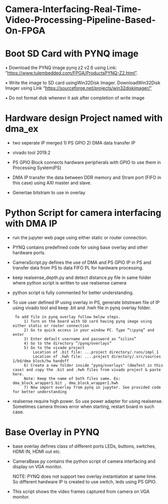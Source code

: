 # Camera-Interfacing-Real-Time-Video-Processing-Pipeline-Based-On-FPGA
#  Boot SD Card with PYNQ image
• Download the PYNQ image pynq z2 v2.6 using Link: ”https://www.tulembedded.com/FPGA/ProductsPYNQ-Z2.html”.

• Write the image to SD card usingWin32Disk Imager. DownloadWin32Disk Imager using Link ”https://sourceforge.net/projects/win32diskimager/”

• Do not format disk whenevr it ask after completion of write image

# Hardware design Project  named with dma_ex

- two seperate IP merged 1) PS GPIO 2) DMA data transfer IP

- vivado tool 2019.2
- PS GPIO Block connects hardware peripherals with GPIO to use them in Processing System(PS)
- DMA IP transfer the data between DDR memory and Stram port (FIFO in this case) using AXI master and slave.
- Genertae bitstram to use in overlay


# Python Script for camera interfacing with DMA IP

- run the jupyter web page using either static or router connection.

 - PYNQ contains predefined code for using base overlay and other hardware ports. 
 - CameraScript.py defines the use of DMA and PS GPIO IP in PS and transfer data from PS to data FIFO PL for hardware processing.

 - keep realsense_depth.py and detect distance.py file in same folder where python script is written to use realsense camera

 - python script is fully commented for better understanding. 

 - To use user defined IP using overlay in PS, generate bitstream file of IP using vivado tool and keep .bit and .hwh file in pynq overlay folder.
 
		To add file in pynq overlay follow below steps.
			1) Turn on the board with SD card having pynq image using either static or router connection
			2) Go to quick access in your window PC. Type ”\\pynq” and enter 
			3) Enter default username and password as ”xilinx”
			4) Go to the directory ”/pynq/overlays” 
			5) Go to the vivado project 
				Location of .bit file: ...project directory/.runs/impl_1 
				Location of .hwh file: ....project directory/.src/sources 1/bd/dma block/hw handoff
			6) Create a new folder inside "pynq/overlays" (dmaTest in this case) and copy the .bit and .hwh files from vivado project & paste here.
			Note: Keep the name of both files same. Ex: dma_block_wrapper1.bit , dma_block_wrapper1.hwh
			7) Now import overlay from pynq in jupyter. See provided code for better understanding
- realsense require high power. So use power adapter for using realsense. Sometimes camera throws error when starting, restart board in such case.

# Base Overlay in PYNQ
- base overlay defines class of different ports LEDs, buttons, switches, HDMI IN, HDMI out etc.
- CameraBase.py contains the python script of camera interfacing and display on VGA monitor.

	NOTE: PYNQ does not support two overlay instantiation at same time. So different hardware IP is created to use switch, leds using PS GPIO.
- This script shows the video frames captured from camera on VGA monitor.
